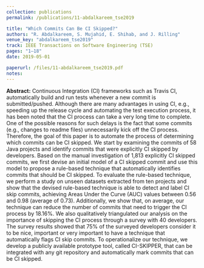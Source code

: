 ```yaml
---
collection: publications
permalink: /publications/11-abdalkareem_tse2019

title: "Which Commits Can Be CI Skipped?"
authors: "R. Abdalkareem, S. Mujahid, E. Shihab, and J. Rilling"
venue_key: "abdalkareem_tse2019"
track: IEEE Transactions on Software Engineering (TSE)
pages: "1–18"
date: 2019-05-01

paperurl: /files/11-abdalkareem_tse2019.pdf
notes:
---
```


**Abstract:** Continuous Integration (CI) frameworks such as Travis CI, automatically build and run tests whenever a new commit is
              submitted/pushed. Although there are many advantages in using CI, e.g., speeding up the release cycle and automating the test
              execution process, it has been noted that the CI process can take a very long time to complete. One of the possible reasons for such
              delays is the fact that some commits (e.g., changes to readme files) unnecessarily kick off the CI process.
              Therefore, the goal of this paper is to automate the process of determining which commits can be CI skipped. We start by examining
              the commits of 58 Java projects and identify commits that were explicitly CI skipped by developers. Based on the manual investigation
              of 1,813 explicitly CI skipped commits, we first devise an initial model of a CI skipped commit and use this model to propose a
              rule-based technique that automatically identifies commits that should be CI skipped. To evaluate the rule-based technique, we perform
              a study on unseen datasets extracted from ten projects and show that the devised rule-based technique is able to detect and label CI
              skip commits, achieving Areas Under the Curve (AUC) values between 0.56 and 0.98 (average of 0.73). Additionally, we show that, on
              average, our technique can reduce the number of commits that need to trigger the CI process by 18.16%. We also qualitatively
              triangulated our analysis on the importance of skipping the CI process through a survey with 40 developers. The survey results showed
              that 75% of the surveyed developers consider it to be nice, important or very important to have a technique that automatically flags CI
              skip commits. To operationalize our technique, we develop a publicly available prototype tool, called CI-SKIPPER, that can be
              integrated with any git repository and automatically mark commits that can be CI skipped.